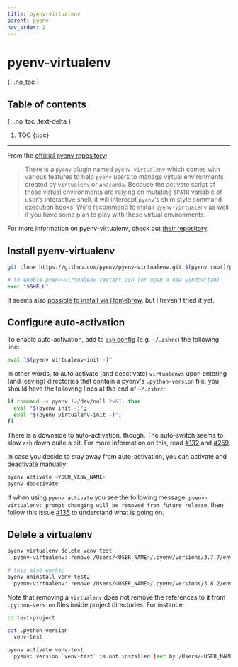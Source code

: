 ```yaml
---
title: pyenv-virtualenv
parent: pyenv
nav_order: 2
---
```


# pyenv-virtualenv
{: .no_toc }

## Table of contents
{: .no_toc .text-delta }

1. TOC
{:toc}

---

From the [official pyenv repository](https://github.com/pyenv/pyenv#managing-virtual-environments):

> There is a `pyenv` plugin named `pyenv-virtualenv` which comes with various features to help `pyenv` users to manage virtual environments created by `virtualenv` or `Anaconda`. Because the activate script of those virtual environments are relying on mutating `$PATH` variable of user's interactive shell, it will intercept `pyenv`'s shim style command execution hooks. We'd recommend to install `pyenv-virtualenv` as well if you have some plan to play with those virtual environments.

For more information on pyenv-virtualenv, check out [their repository](https://github.com/pyenv/pyenv-virtualenv).

## Install pyenv-virtualenv

```sh
git clone https://github.com/pyenv/pyenv-virtualenv.git $(pyenv root)/plugins/pyenv-virtualenv

# to enable pyenv-virtualenv restart zsh (or open a new window/tab)
exec "$SHELL"
```

It seems also [possible to install via Homebrew](https://github.com/pyenv/pyenv-virtualenv#installing-with-homebrew-for-macos-users), but I haven't tried it yet.


## Configure auto-activation

To enable auto-activation, add to [`zsh` config](https://unix.stackexchange.com/questions/71253/what-should-shouldnt-go-in-zshenv-zshrc-zlogin-zprofile-zlogout) (e.g. `~/.zshrc`) the following line:

```sh
eval "$(pyenv virtualenv-init -)"
```

In other words, to auto activate (and deactivate) `virtualenvs` upon entering (and leaving) directories that contain a pyenv's `.python-version` file, you should have the following lines at the end of `~/.zshrc`:

```sh
if command -v pyenv 1>/dev/null 2>&1; then
  eval "$(pyenv init -)";
  eval "$(pyenv virtualenv-init -)"; 
fi
```

There is a downside to auto-activation, though. The auto-switch seems to slow `zsh` down quite a bit. For more information on this, read [#132](https://github.com/pyenv/pyenv-virtualenv/issues/132) and [#259](https://github.com/pyenv/pyenv-virtualenv/issues/259).

In case you decide to stay away from auto-activation, you can activate and deactivate manually:

```sh
pyenv activate <YOUR_VENV_NAME>
pyenv deactivate
```

If when using `pyenv activate` you see the following message: `pyenv-virtualenv: prompt changing will be removed from future release`, then follow this issue [#135](https://github.com/pyenv/pyenv-virtualenv/issues/135) to understand what is going on.


## Delete a virtualenv

```sh
pyenv virtualenv-delete venv-test
  pyenv-virtualenv: remove /Users/<USER_NAME>/.pyenv/versions/3.7.7/envs/venv-test? y

# this also works:
pyenv uninstall venv-test2
  pyenv-virtualenv: remove /Users/<USER_NAME>/.pyenv/versions/3.8.2/envs/venv-test2? y
```

Note that removing a `virtualenv` does not remove the references to it from `.python-version` files inside project directories. For instance:

```sh
cd test-project

cat .python-version
  venv-test

pyenv activate venv-test
  pyenv: version `venv-test` is not installed (set by /Users/<USER_NAME>/dev/test-project/.python-version)
```
